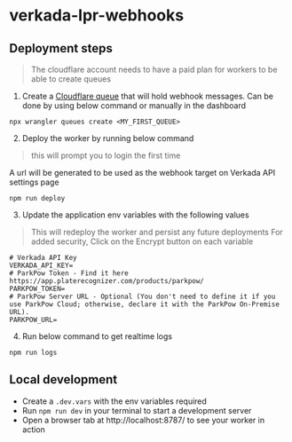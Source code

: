 # verkada-lpr-webhooks

## Deployment steps
> The cloudflare account needs to have a paid plan for workers to be able to create queues

1. Create a [Cloudflare queue](https://developers.cloudflare.com/queues/get-started/#3-create-a-queue) that will hold webhook messages.
Can be done by using below command or manually in the dashboard
```shell
npx wrangler queues create <MY_FIRST_QUEUE>
```

2. Deploy the worker by running below command
> this will prompt you to login the first time

A url will be generated to be used as the webhook target on Verkada API settings page
```shell
npm run deploy
```

3. Update the application env variables with the following values
> This will redeploy the worker and persist any future deployments
> For added security, Click on the Encrypt button on each variable

```shell
# Verkada API Key
VERKADA_API_KEY=
# ParkPow Token - Find it here https://app.platerecognizer.com/products/parkpow/
PARKPOW_TOKEN=
# ParkPow Server URL - Optional (You don't need to define it if you use ParkPow Cloud; otherwise, declare it with the ParkPow On-Premise URL).
PARKPOW_URL=

```
4. Run below command to get realtime logs
```shell
npm run logs
```

## Local development
- Create a `.dev.vars` with the env variables required
- Run `npm run dev` in your terminal to start a development server
- Open a browser tab at http://localhost:8787/ to see your worker in action

